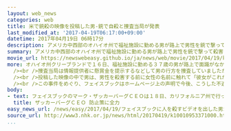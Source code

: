 ```yaml
---
layout: web_news
categories: web
title: 米で銃殺の映像を投稿した男-銃で自殺と捜査当局が発表
last_modified_at: '2017-04-19T06:17:00+09:00'
datetime: 2017年04月19日 06時17分
description: アメリカ中西部のオハイオ州で福祉施設に勤める男が路上で男性を銃で撃って殺害する映像を交流サイト、フェイスブックに投稿したあと逃走していた事件で捜査当局は男が警察の追跡を受けたあと、銃で自殺したと発表しました。
summary: アメリカ中西部のオハイオ州で福祉施設に勤める男が路上で男性を銃で撃って殺害する映像を交流サイト、フェイスブックに投稿したあと逃走していた事件で捜査当局は男が警察の追跡を受けたあと、銃で自殺したと発表しました。
movie_url: https://newswebeasy.github.io/ja/news/web/movie/2017/04/19/k10010953371000.mp4
more: オハイオ州クリーブランドで１６日、福祉施設に勤める３７歳の男が路上で面識がなかったと見られる７４歳の男性を銃で撃って殺害し、その様子を撮影した映像を交流サイトのフェイスブックに投稿したあと、車で逃走しました。<br
  /><br />捜査当局は情報提供者に懸賞金を提示するなどして男の行方を捜査していましたが、１８日にオハイオ州の隣のペンシルベニア州の飲食店の駐車場で男が車の中にいるのを発見し、追跡して車を停止させようとしたところ、男は銃で自殺したと発表しました。<br
  /><br />投稿した映像の中で男は、男性を殺害する前に女性の名前に触れて「彼女がこれからお前に起こることの原因だ」と話していて、警察は動機について引き続き調べることにしています。<br
  /><br />この事件をめぐり、フェイスブックはホームページ上の声明で今後、こうした不適切な映像について利用者からの通報をより早く、容易に把握できるように仕組みを見直すことなどを明らかにしましたが、犯罪行為などの映像の投稿自体を防ぐのは容易ではなく、ソーシャルメディアの課題が浮き彫りになっています。
body:
- text: フェイスブックのマーク・ザッカーバーグＣＥＯは１８日、カリフォルニア州で行った開発者向けのイベントで、事件について触れたうえで「われわれはこうした悲劇が起きないよう、あらゆる努力を続けていくし、やるべきことはたくさんある」と述べ、防止策に全力を挙げる考えを示しました。
  title: ザッカーバーグＣＥＯ 防止策に全力
easy_news_url: /news/easy/2017/04/19/フェイスブックに人を殺すビデオを出した男が自殺/
source_url: http://www3.nhk.or.jp/news/html/20170419/k10010953371000.html
...
```


